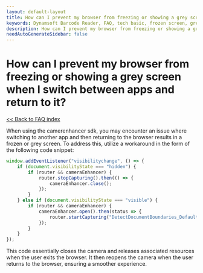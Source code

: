 ```yaml
---
layout: default-layout
title: How can I prevent my browser from freezing or showing a grey screen when I switch between apps and return to it?
keywords: Dynamsoft Barcode Reader, FAQ, tech basic, frozen screen, grey screen
description: How can I prevent my browser from freezing or showing a grey screen when I switch between apps and return to it?
needAutoGenerateSidebar: false
---
```


# How can I prevent my browser from freezing or showing a grey screen when I switch between apps and return to it?

[<< Back to FAQ index](index.md)

When using the camerenhancer sdk, you may encounter an issue where switching to another app and then returning to the browser results in a frozen or grey screen. To address this, utilize a workaround in the form of the following code snippet:

```javascript
window.addEventListener("visibilitychange", () => {
    if (document.visibilityState === "hidden") {
        if (router && cameraEnhancer) {
            router.stopCapturing().then(() => {
                cameraEnhancer.close();
            });
        }
    } else if (document.visibilityState === "visible") {
        if (router && cameraEnhancer) {
            cameraEnhancer.open().then(status => {
                router.startCapturing("DetectDocumentBoundaries_Default");
            });
        }
    }
});
```

This code essentially closes the camera and releases associated resources when the user exits the browser. It then reopens the camera when the user returns to the browser, ensuring a smoother experience.